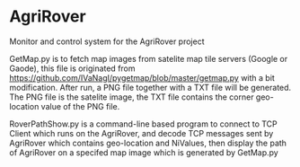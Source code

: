 # AgriRover
Monitor and control system for the AgriRover project

GetMap.py is to fetch map images from satelite map tile servers (Google or Gaode), this file is originated from https://github.com/IVaNagI/pygetmap/blob/master/getmap.py with a bit modification. After run, a PNG file together with a TXT file will be generated. The PNG file is the satelite image, the TXT file contains the corner geo-location value of the PNG file.

RoverPathShow.py is a command-line based program to connect to TCP Client which runs on the AgriRover, and decode TCP messages sent by AgriRover which contains geo-location and NiValues, then display the path of AgriRover on a specifed map image which is generated by GetMap.py 

